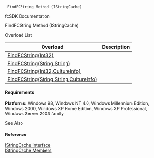 ﻿     FindFCString Method (IStringCache)                                                   

fcSDK Documentation

FindFCString Method (IStringCache)

Overload List

| Overload | Description |
| --- | --- |
| [FindFCString(Int32)](fcSDK~FChoice.Foundation.Clarify.IStringCache~FindFCString(Int32).md) |   |
| [FindFCString(String,String)](fcSDK~FChoice.Foundation.Clarify.IStringCache~FindFCString(String,String).md) |   |
| [FindFCString(Int32,CultureInfo)](fcSDK~FChoice.Foundation.Clarify.IStringCache~FindFCString(Int32,CultureInfo).md) |   |
| [FindFCString(String,String,CultureInfo)](fcSDK~FChoice.Foundation.Clarify.IStringCache~FindFCString(String,String,CultureInfo).md) |   |

#### Requirements

**Platforms:** Windows 98, Windows NT 4.0, Windows Millennium Edition, Windows 2000, Windows XP Home Edition, Windows XP Professional, Windows Server 2003 family

See Also

#### Reference

[IStringCache Interface](fcSDK~FChoice.Foundation.Clarify.IStringCache.md)  
[IStringCache Members](fcSDK~FChoice.Foundation.Clarify.IStringCache_members.md)